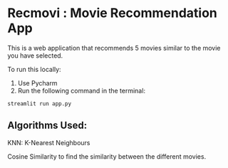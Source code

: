 # Recmovi : Movie Recommendation App

This is a web application that recommends 5 movies similar to the movie you have selected.

To run this locally:

1. Use Pycharm
2. Run the following command in the terminal:
```
streamlit run app.py
```


## Algorithms Used: 
KNN: K-Nearest Neighbours

Cosine Similarity to find the similarity between the different movies.
